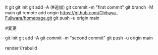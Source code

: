 it git 
git init
git add -A (#追加)
git commit -m "first commit"
git branch -M main
git remote add origin https://github.com/Chihaya-Fujiwara/homepage.git
git push -u origin main

#変更

git init
git add -A
git commit -m "second commit"
git push -u origin main

renderでrebuild